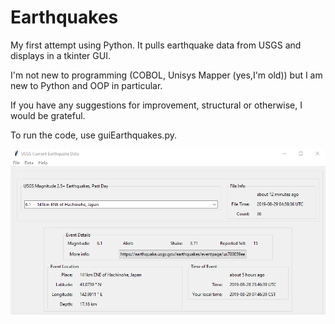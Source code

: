# Earthquakes

My first attempt using Python. It pulls earthquake data from USGS and displays in a tkinter GUI.

I'm not new to programming (COBOL, Unisys Mapper (yes,I'm old)) but I am new to Python and OOP in particular.

If you have any suggestions for improvement, structural or otherwise, I would be grateful.

To run the code, use guiEarthquakes.py.

![Screenshot](docs/screenshot.png?raw=true)
